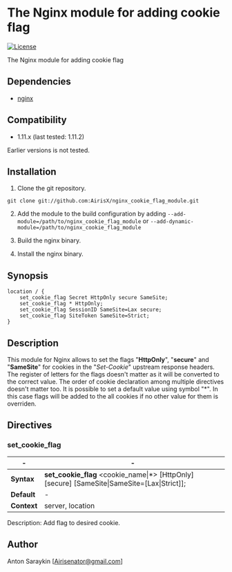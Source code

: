 The Nginx module for adding cookie flag
==========

[![License](http://img.shields.io/badge/license-BSD-brightgreen.svg)](https://github.com/Airis777/nginx_cookie_flag_module/blob/master/LICENSE)

The Nginx module for adding cookie flag

## Dependencies
* [nginx](http://nginx.org)

## Compatibility
* 1.11.x (last tested: 1.11.2)

Earlier versions is not tested.

## Installation

1. Clone the git repository.

  ```
  git clone git://github.com:AirisX/nginx_cookie_flag_module.git
  ```

2. Add the module to the build configuration by adding
  `--add-module=/path/to/nginx_cookie_flag_module`
   or
  `--add-dynamic-module=/path/to/nginx_cookie_flag_module`

3. Build the nginx binary.

4. Install the nginx binary.

## Synopsis

```Nginx
location / {
    set_cookie_flag Secret HttpOnly secure SameSite;
    set_cookie_flag * HttpOnly;
    set_cookie_flag SessionID SameSite=Lax secure;
    set_cookie_flag SiteToken SameSite=Strict;
}
```

## Description
This module for Nginx allows to set the flags "**HttpOnly**", "**secure**" and "**SameSite**" for cookies in the "*Set-Cookie*" upstream response headers.
The register of letters for the flags doesn't matter as it will be converted to the correct value. The order of cookie declaration among multiple directives doesn't matter too.
It is possible to set a default value using symbol "*". In this case flags will be added to the all cookies if no other value for them is overriden.

## Directives

### set_cookie_flag

-| -
--- | ---
**Syntax**  | **set_cookie_flag** \<cookie_name\|*\> [HttpOnly] [secure] [SameSite\|SameSite=[Lax\|Strict]];
**Default** | -
**Context** | server, location

Description: Add flag to desired cookie.

## Author
Anton Saraykin [<Airisenator@gmail.com>]